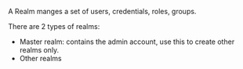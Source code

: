 A Realm manges a set of users, credentials, roles, groups.

There are 2 types of realms:
* Master realm: contains the admin account, use this to create other realms only.
* Other realms
